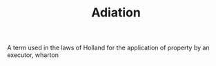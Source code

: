 ---
title: Adiation
letter: A
permalink: "/definitions/bld-adiation.html"
body: A term used in the laws of Holland for the application of property by an executor,
  wharton
published_at: '2018-07-07'
source: Black's Law Dictionary 2nd Ed (1910)
layout: post
---